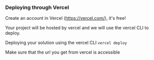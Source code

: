 ### Deploying through Vercel

Create an account in Vercel (https://vercel.com/), it's free!

Your project will be hosted by vercel and we will use the vercel CLI to deploy. 

Deploying your solution using the vercel CLI
`vercel deploy`

Make sure that the url you get from vercel is accessible
